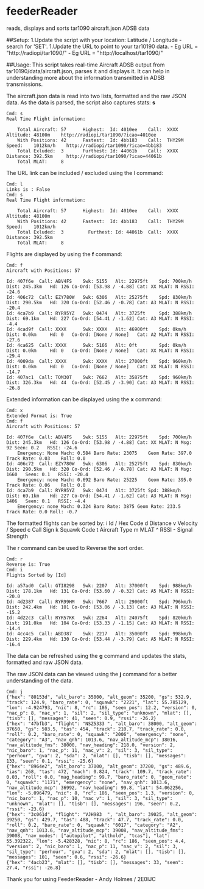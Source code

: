 # feederReader
reads, displays and sorts tar1090 aircraft.json ADSB data

##Setup: 
1.Update the script with your location: Latitude / Longitude - search for 'SET'.
1.Update the URL to point to your tar10190 data. 
	- Eg URL      = "http://radiopi/tar1090/"
	- Eg URL      = "http://localhost/tar1090/"

##Usage:
This script takes real-time Aircraft ADSB output from tar10190/data/aircraft.json, parses it and displays it.
It can help in understanding more about the information transmitted in ADSB transmissions.

The aircraft.json data is read into two lists, formatted and the raw JSON data. As the data is parsed, the script
also captures stats: **s**

	Cmd: s
	Real Time Flight information:

		Total Aircraft: 57		Highest:  Id: 4010ee	Call:  XXXX	      Altitude: 48100m	  http://radiopi/tar1090/?icao=4010ee
		With Positions: 42		Fastest:  Id: 4bb183	Call:  THY29M  	  Speed:    1012km/h	http://radiopi/tar1090/?icao=4bb183
		Total Exluded:  3		Furthest: Id: 44061b	Call:  XXXX	        Distance: 392.5km	  http://radiopi/tar1090/?icao=44061b
		Total MLAT:     8

The URL link can be included / excluded using the l command:

	Cmd: l
	Links is : False
	Cmd: s
	Real Time Flight information:

		Total Aircraft: 57		Highest:  Id: 4010ee	Call:  XXXX	    Altitude: 48100m
		With Positions: 42		Fastest:  Id: 4bb183	Call:  THY29M  	Speed:    1012km/h
		Total Exluded:  3		  Furthest: Id: 44061b	Call:  XXXX	    Distance: 392.5km
		Total MLAT:     8

Flights are displayed by using the **f** command:

	Cmd: f
	Aircraft with Positions: 57

	Id: 407f6e	Call: ABV4FS  	Swk: 5155	Alt: 22975ft	Spd: 700km/h	Dist: 245.3km	Hd: 126	Co-Ord: [53.98 / -4.88]	Cat: XX	MLAT: N	RSSI: -24.6
	Id: 406c72	Call: EZY780W 	Swk: 6306	Alt: 25275ft	Spd: 830km/h	Dist: 290.5km	Hd: 320	Co-Ord: [52.46 / -0.78]	Cat: A3	MLAT: N	RSSI: -20.4
	Id: 4ca7b9	Call: RYR95YZ 	Swk: 0474	Alt: 3725ft	    Spd: 388km/h	Dist: 69.1km	Hd: 227	Co-Ord: [54.41 / -1.62]	Cat: A3	MLAT: N	RSSI: -4.4
	Id: 4cad9f	Call: XXXX	    Swk: XXXX	Alt: 46900ft	Spd: 0km/h	    Dist: 0.0km	    Hd: 0	Co-Ord: [None / None]	Cat: A2	MLAT: N	RSSI: -27.6
	Id: 4ca625	Call: XXXX	    Swk: 5166	Alt: 0ft	    Spd: 0km/h	    Dist: 0.0km	    Hd: 0	Co-Ord: [None / None]	Cat: XX	MLAT: N	RSSI: -29.4
	Id: 4009da	Call: XXXX	    Swk: XXXX	Alt: 27000ft	Spd: 960km/h	Dist: 0.0km	    Hd: 0	Co-Ord: [None / None]	Cat: XX	MLAT: N	RSSI: -14.7
	Id: 407ac1	Call: TOM30T  	Swk: 7662	Alt: 35875ft	Spd: 960km/h	Dist: 326.3km	Hd: 44	Co-Ord: [52.45 / -3.90]	Cat: A3	MLAT: N	RSSI: -26.8


Extended information can be displayed using the **x** command:

	Cmd: x
	Extended Format is: True
	Cmd: f
	Aircraft with Positions: 57
	
	Id: 407f6e	Call: ABV4FS  	Swk: 5155	Alt: 22975ft	Spd: 700km/h	Dist: 245.3km	Hd: 126	Co-Ord: [53.98 / -4.88]	Cat: XX	MLAT: N	Msg: 92	Seen: 0.2	RSSI: -24.6
		Emergency: None	Mach: 0.584	Baro Rate: 23075	Geom Rate: 397.0	Track Rate: 0.03	Roll: 0.0	
	Id: 406c72	Call: EZY780W 	Swk: 6306	Alt: 25275ft	Spd: 830km/h	Dist: 290.5km	Hd: 320	Co-Ord: [52.46 / -0.78]	Cat: A3	MLAT: N	Msg: 1660	Seen: 0.1	RSSI: -20.4
		Emergency: none	Mach: 0.692	Baro Rate: 25225	Geom Rate: 395.0	Track Rate: 0.06	Roll: 0.0	
	Id: 4ca7b9	Call: RYR95YZ 	Swk: 0474	Alt: 3725ft	Spd: 388km/h	    Dist: 69.1km	Hd: 227	Co-Ord: [54.41 / -1.62]	Cat: A3	MLAT: N	Msg: 1406	Seen: 0.1	RSSI: -4.4
		Emergency: none	Mach: 0.324	Baro Rate: 3875	Geom Rate: 233.5	Track Rate: 0.0	Roll: -0.7	

The formatted flights can be sorted by: 
	i	Id / Hex Code		d	Distance	v	Velocity / Speed
	c	Call Sign		k	Squawk Code	t	Aircraft Type
	m	MLAT			^	RSSI - Signal Strength

The r command can be used to Reverse the sort order.

	Cmd: r
	Reverse is: True
	Cmd: i
	Flights Sorted by [Id]
	
	Id: a57ad0	Call: GTI8298 	Swk: 2207	Alt: 37000ft	Spd: 988km/h	Dist: 178.1km	Hd: 131	Co-Ord: [53.60 / -0.32]	Cat: A5	MLAT: N	RSSI: -20.0
	Id: 4d2387	Call: RYR99HM 	Swk: 7667	Alt: 29000ft	Spd: 796km/h	Dist: 242.4km	Hd: 101	Co-Ord: [53.06 / -3.13]	Cat: A3	MLAT: N	RSSI: -15.2
	Id: 4d22c3	Call: RYR57KK 	Swk: 2264	Alt: 24075ft	Spd: 820km/h	Dist: 191.0km	Hd: 104	Co-Ord: [53.33 / -1.15]	Cat: A3	MLAT: N	RSSI: -14.4
	Id: 4cc4c5	Call: ABD387  	Swk: 2217	Alt: 35000ft	Spd: 998km/h	Dist: 229.4km	Hd: 130	Co-Ord: [53.44 / -3.79]	Cat: A5	MLAT: N	RSSI: -16.4


The data can be refreshed using the **g** command and updates the stats, formatted and raw JSON data.

The raw JSON data can be viewed using the **j** command for a better understanding of the data.

	Cmd: j
	{"hex": "80153d", "alt_baro": 35000, "alt_geom": 35200, "gs": 532.9, "track": 124.9, "baro_rate": 0, "squawk": "2221", "lat": 55.785129, "lon": -4.924793, "nic": 8, "rc": 186, "seen_pos": 12.2, "version": 0, "nac_p": 8, "nac_v": 1, "sil": 2, "sil_type": "unknown", "mlat": [], "tisb": [], "messages": 41, "seen": 0.9, "rssi": -26.2}
	{"hex": "47bfb3", "flight": "NSZ5333 ", "alt_baro": 38000, "alt_geom": 37650, "gs": 503.5, "tas": 454, "track": 210.7, "track_rate": 0.0, "roll": 0.2, "baro_rate": 0, "squawk": "2006", "emergency": "none", "category": "A3", "nav_qnh": 1013.6, "nav_altitude_mcp": 38016, "nav_altitude_fms": 38000, "nav_heading": 218.0, "version": 2, "nic_baro": 1, "nac_p": 11, "nac_v": 2, "sil": 3, "sil_type": "perhour", "gva": 2, "sda": 2, "mlat": [], "tisb": [], "messages": 133, "seen": 0.1, "rssi": -25.6}
	{"hex": "8964e2", "alt_baro": 37000, "alt_geom": 37200, "gs": 489.6, "ias": 268, "tas": 472, "mach": 0.824, "track": 109.7, "track_rate": 0.03, "roll": 0.0, "mag_heading": 99.7, "baro_rate": 0, "geom_rate": 0, "squawk": "1171", "emergency": "none", "nav_qnh": 1013.6, "nav_altitude_mcp": 36992, "nav_heading": 99.8, "lat": 54.062256, "lon": -5.096479, "nic": 8, "rc": 186, "seen_pos": 1.3, "version": 0, "nic_baro": 1, "nac_p": 10, "nac_v": 1, "sil": 3, "sil_type": "unknown", "mlat": [], "tisb": [], "messages": 196, "seen": 0.2, "rssi": -23.6}
	{"hex": "3c061d", "flight": "VJH983  ", "alt_baro": 39025, "alt_geom": 39250, "gs": 429.7, "tas": 488, "track": 47.7, "track_rate": 0.0, "roll": 0.2, "baro_rate": 0, "squawk": "6017", "category": "A2", "nav_qnh": 1013.6, "nav_altitude_mcp": 39008, "nav_altitude_fms": 39008, "nav_modes": ["autopilot", "althold", "tcas"], "lat": 55.392322, "lon": -5.428328, "nic": 8, "rc": 186, "seen_pos": 4.4, "version": 2, "nic_baro": 1, "nac_p": 11, "nac_v": 2, "sil": 3, "sil_type": "perhour", "gva": 2, "sda": 2, "mlat": [], "tisb": [], "messages": 101, "seen": 0.6, "rssi": -26.6}
	{"hex": "4acb23", "mlat": [], "tisb": [], "messages": 33, "seen": 27.4, "rssi": -26.8}

Thank you for using FeederReader - Andy Holmes / 2E0IJC
